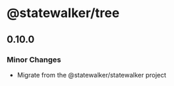 # @statewalker/tree

## 0.10.0

### Minor Changes

- Migrate from the @statewalker/statewalker project

